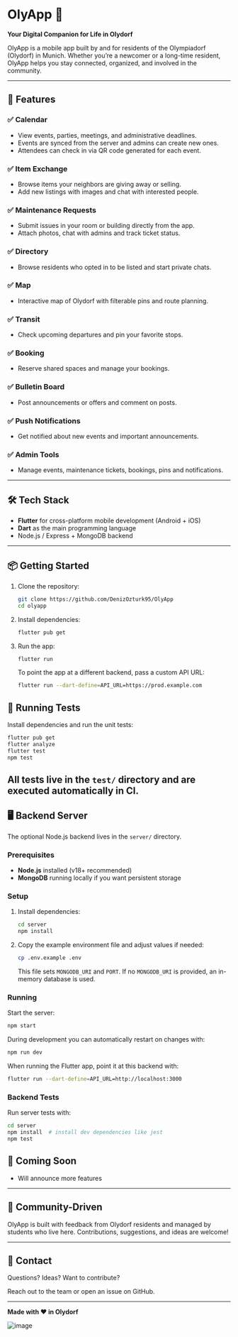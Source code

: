 # OlyApp 📱

**Your Digital Companion for Life in Olydorf**

OlyApp is a mobile app built by and for residents of the Olympiadorf (Olydorf) in Munich. Whether you’re a newcomer or a long-time resident, OlyApp helps you stay connected, organized, and involved in the community.

---

## 🚀 Features

### ✅ Calendar
- View events, parties, meetings, and administrative deadlines.
- Events are synced from the server and admins can create new ones.
- Attendees can check in via QR code generated for each event.

### ✅ Item Exchange
- Browse items your neighbors are giving away or selling.
- Add new listings with images and chat with interested people.

### ✅ Maintenance Requests
- Submit issues in your room or building directly from the app.
- Attach photos, chat with admins and track ticket status.

### ✅ Directory
- Browse residents who opted in to be listed and start private chats.

### ✅ Map
- Interactive map of Olydorf with filterable pins and route planning.

### ✅ Transit
- Check upcoming departures and pin your favorite stops.

### ✅ Booking
- Reserve shared spaces and manage your bookings.

### ✅ Bulletin Board
- Post announcements or offers and comment on posts.

### ✅ Push Notifications
- Get notified about new events and important announcements.

### ✅ Admin Tools
- Manage events, maintenance tickets, bookings, pins and notifications.

---

## 🛠️ Tech Stack

- **Flutter** for cross-platform mobile development (Android + iOS)
- **Dart** as the main programming language
- Node.js / Express + MongoDB backend

---

## 📦 Getting Started

1. Clone the repository:
   ```bash
   git clone https://github.com/DenizOzturk95/OlyApp
   cd olyapp
   ```

2. Install dependencies:
   ```bash
   flutter pub get
   ```

3. Run the app:
   ```bash
   flutter run
   ```

   To point the app at a different backend, pass a custom API URL:
   ```bash
   flutter run --dart-define=API_URL=https://prod.example.com
   ```

## 🧪 Running Tests

Install dependencies and run the unit tests:

```bash
flutter pub get
flutter analyze
flutter test
npm test
```

All tests live in the `test/` directory and are executed automatically in CI.
---

## 🖥️ Backend Server

The optional Node.js backend lives in the `server/` directory.

### Prerequisites

- **Node.js** installed (v18+ recommended)
- **MongoDB** running locally if you want persistent storage

### Setup

1. Install dependencies:
   ```bash
   cd server
   npm install
   ```

2. Copy the example environment file and adjust values if needed:
   ```bash
   cp .env.example .env
   ```
   This file sets `MONGODB_URI` and `PORT`. If no `MONGODB_URI` is provided,
   an in-memory database is used.

### Running

Start the server:
```bash
npm start
```

During development you can automatically restart on changes with:
```bash
npm run dev
```

When running the Flutter app, point it at this backend with:
```bash
flutter run --dart-define=API_URL=http://localhost:3000
```

### Backend Tests

Run server tests with:
```bash
cd server
npm install  # install dev dependencies like jest
npm test
```


## 📲 Coming Soon

- Will announce more features 

---

## 🤝 Community-Driven

OlyApp is built with feedback from Olydorf residents and managed by students who live here. Contributions, suggestions, and ideas are welcome!

---

## 📣 Contact

Questions? Ideas? Want to contribute?

Reach out to the team or open an issue on GitHub.

---

**Made with ❤️ in Olydorf**

![image](https://github.com/user-attachments/assets/f2c2701d-2c1c-44ef-940b-1acb52945c04)

